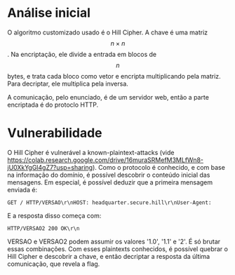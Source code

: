 # Análise inicial

O algoritmo customizado usado é o Hill Cipher. A chave é uma matriz $$n \times n$$. Na encriptação, ele divide a entrada em blocos de $$n$$ bytes, e trata cada bloco como vetor e encripta multiplicando pela matriz. Para decriptar, ele multiplica pela inversa.

A comunicação, pelo enunciado, é de um servidor web, então a parte encriptada é do protoclo HTTP.

# Vulnerabilidade 

O Hill Cipher é vulnerável a known-plaintext-attacks (vide https://colab.research.google.com/drive/16muraSRMefM3MLfWn8-jU0XkYgGl4gZ7?usp=sharing). Como o protocolo é conhecido, e com base na informação do domínio, é possível descobrir o conteúdo inicial das mensagens. Em especial, é possível deduzir que a primeira mensagem enviada é:

`GET / HTTP/VERSAO\r\nHOST: headquarter.secure.hill\r\nUser-Agent: `

E a resposta disso começa com:

`HTTP/VERSAO2 200 OK\r\n`

VERSAO e VERSAO2 podem assumir os valores '1.0', '1.1' e '2'. É só brutar essas combinações. Com esses plaintexts conhecidos, é possível quebrar o Hill Cipher e descobrir a chave, e então decriptar a resposta da última comunicação, que revela a flag.

